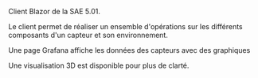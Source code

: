 Client Blazor de la SAE 5.01. 

Le client permet de réaliser un ensemble d'opérations sur les différents composants d'un capteur et son environnement. 

Une page Grafana affiche les données des capteurs avec des graphiques

Une visualisation 3D est disponible pour plus de clarté.
